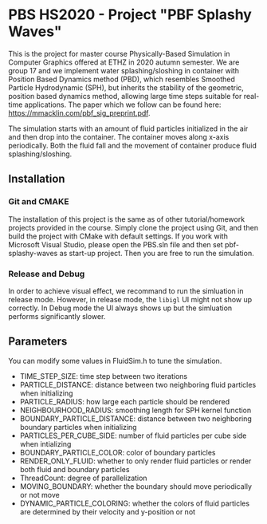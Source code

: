# PBS HS2020 - Project "PBF Splashy Waves"

This is the project for master course Physically-Based Simulation in Computer Graphics offered at ETHZ in 2020 autumn semester. We are group 17 and we implement water splashing/sloshing in container with Position Based Dynamics method (PBD), which resembles Smoothed Particle Hydrodynamic (SPH), but inherits the stability of the geometric, position based dynamics method, allowing large time steps suitable for real-time applications. The paper which we follow can be found here: https://mmacklin.com/pbf_sig_preprint.pdf.

The simulation starts with an amount of fluid particles initialized in the air and then drop into the container. The container moves along x-axis periodically. Both the fluid fall and the movement of container produce fluid splashing/sloshing.

## Installation

### Git and CMAKE
The installation of this project is the same as of other tutorial/homework projects provided in the course. Simply clone the project using Git, and then build the project with CMake with default settings. If you work with Microsoft Visual Studio, please open the PBS.sln file and then set pbf-splashy-waves as start-up project. Then you are free to run the simulation.

### Release and Debug
In order to achieve visual effect, we recommand to run the simluation in release mode. However, in release mode, the `libigl` UI might not show up correctly. In Debug mode the UI always shows up but the simluation performs significantly slower.

## Parameters
You can modify some values in FluidSim.h to tune the simulation.

- TIME_STEP_SIZE:               time step between two iterations
- PARTICLE_DISTANCE:            distance between two neighboring fluid particles when initializing
- PARTICLE_RADIUS:              how large each particle should be rendered
- NEIGHBOURHOOD_RADIUS:         smoothing length for SPH kernel function
- BOUNDARY_PARTICLE_DISTANCE:   distance between two neighboring boundary particles when initializing
- PARTICLES_PER_CUBE_SIDE:      number of fluid particles per cube side when intializing
- BOUNDARY_PARTICLE_COLOR:      color of boundary particles
- RENDER_ONLY_FLUID:            whether to only render fluid particles or render both fluid and boundary particles
- ThreadCount:                  degree of parallelization
- MOVING_BOUNDARY:              whether the boundary should move periodically or not move
- DYNAMIC_PARTICLE_COLORING:    whether the colors of fluid particles are determined by their velocity and y-position or not 
